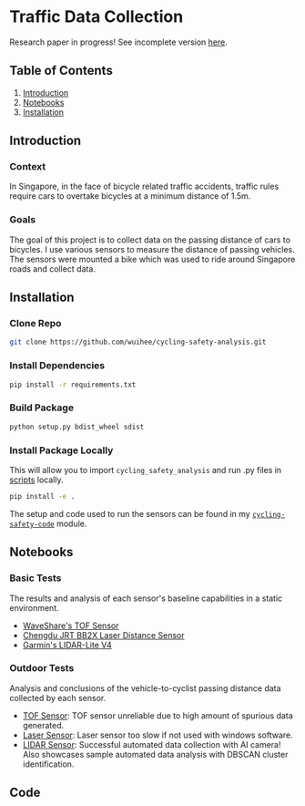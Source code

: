 # Traffic Data Collection

Research paper in progress! See incomplete version [here](An%20Automated%20Framework%20for%20Analyzing%20Vehicle%20Passing%20Distances%20to%20Cyclists.pdf).

## Table of Contents

1. [Introduction](#introduction)
2. [Notebooks](#notebooks)
3. [Installation](#installation)

## Introduction

### Context

In Singapore, in the face of bicycle related traffic accidents, traffic rules require cars to overtake bicycles at a minimum distance of 1.5m.

### Goals

The goal of this project is to collect data on the passing distance of cars to bicycles. I use various sensors to measure the distance of passing vehicles. The sensors were mounted a bike which was used to ride around Singapore roads and collect data.

## Installation

### Clone Repo

```bash
git clone https://github.com/wuihee/cycling-safety-analysis.git
```

### Install Dependencies

```bash
pip install -r requirements.txt
```

### Build Package

```bash
python setup.py bdist_wheel sdist
```

### Install Package Locally

This will allow you to import `cycling_safety_analysis` and run .py files in [scripts](./scripts/) locally.

```bash
pip install -e .
```

The setup and code used to run the sensors can be found in my [`cycling-safety-code`](https://github.com/wuihee/cycling-safety-code) module.

## Notebooks

### Basic Tests

The results and analysis of each sensor's baseline capabilities in a static environment.

- [WaveShare's TOF Sensor](./notebooks/TOF_Basic_Tests.ipynb)
- [Chengdu JRT BB2X Laser Distance Sensor](./notebooks/Laser_Basic_Tests.ipynb)
- [Garmin's LIDAR-Lite V4](./notebooks/LIDAR_Basic_Tests.ipynb)

### Outdoor Tests

Analysis and conclusions of the vehicle-to-cyclist passing distance data collected by each sensor.

- [TOF Sensor](./notebooks/TOF_Outdoor_Tests.ipynb): TOF sensor unreliable due to high amount of spurious data generated.
- [Laser Sensor](./notebooks/Laser_Outdoor_Tests.ipynb): Laser sensor too slow if not used with windows software.
- [LIDAR Sensor](./notebooks/LIDAR_Outdoor_Tests.ipynb): Successful automated data collection with AI camera! Also showcases sample automated data analysis with DBSCAN cluster identification.

## Code
